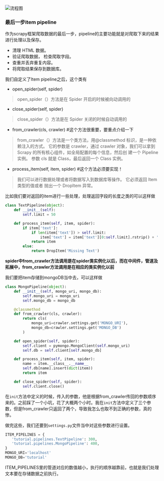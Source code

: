 ![流程图](https://github.com/luanguang/blog/blob/master/scrapy/scrapy%E6%B5%81%E7%A8%8B%E5%9B%BE.png)

### 最后一步item pipeline
作为scrapy框架爬取数据的最后一步，pipeline的主要功能就是对爬取下来的结果进行处理以及保存。
-  清理 HTML 数据。 
-  验证爬取数据， 检查爬取字段。 
-  查重并丢弃重复内容。 
-  将爬取结果保存到数据库。

我们自定义了Item pipeline之后，这个类有
- open_spider(self, spider)
>open_spider（）方法是在 Spider 开启的时候被向动调用的
- close_spider(self, spider)
>close_spider（）方法是在 Spider 关闭的时候自动调用的
- from_crawler(cls, crawler) #这个方法很重要，要重点介绍一下
>from_crawler（）方法是一个类方法，用@classmethod 标识，是一种依赖注入的方式。 它的参数是 crawler，通过 crawler 对象，我们可以拿到 Scrapy 的所有核心组件，如全局配置的每个信息，然后创 建一个 Pipeline 实例。 参数 cls 就是 Class，最后返回一个 Class 实例。 
- process_item(self, item, spider) #这个方法必须要实现！ 
>我们可以进行数据处理或者将数据写入到数据库等操作。 它必须返回 Item 类型的值或者 抛出一个 DropItem 异常。

比如我们要对返回的item进行一些处理，处理返回字段的长度之类的可以这样做
```python
class TextPipeline(object):
    def __init__(self):
        self.limit = 50

    def process_item(self, item, spider):
        if item['text']:
            if len(item['text']) > self.limit:
                item['text'] = item['text'][0:self.limit].rstrip() + '...'
            return item
        else:
            return DropItem('Missing Text')
```

**spider中from_crawler方法调用是在spider类实例化以后，而在中间件，管道及拓展中，from_crawler方法调用是在相应的类实例化以前**

我们要把item存储到mongoDB当中去，可以这样做
```python
class MongoPipeline(object):
    def __init__(self, mongo_uri, mongo_db):
        self.mongo_uri = mongo_uri
        self.mongo_db = mongo_db

    @classmethod
    def from_crawler(cls, crawler):
        return cls(
            mongo_uri=crawler.settings.get('MONGO_URI'),
            mongo_db=crawler.settings.get('MONGO_DB')
        )

    def open_spider(self, spider):
        self.client = pymongo.MongoClient(self.mongo_uri)
        self.db = self.client[self.mongo_db]

    def process_item(self, item, spider):
        name = item.__class__.__name__
        self.db[name].insert(dict(item))
        return item

    def close_spider(self, spider):
        self.client.close()
```
在`init`方法中定义的时候，传入的参数，他是根据from_crawler传回的参数顺序来的。之前踩了一个小坑，花了大概两个小时。我在`init`方法中定义了三个参数，但是from_crawler只返回了两个，导致我怎么也取不到正确的参数，真的惨。

做完这些，我们还要到`settings.py`文件当中对这些参数进行设置。
```python
ITEM_PIPELINES = {
   'tutorial.pipelines.TextPipeline': 300,
   'tutorial.pipelines.MongoPipeline': 400,
}
MONGO_URI='localhost'
MONGO_DB='tutorial'
```
ITEM_PIPELINES里的管道对应的数值越小，执行的顺序越靠前，也就是我们处理文本要在存储数据之前执行。